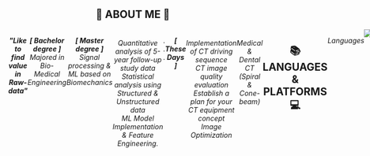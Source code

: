 <div align = "center">

## :seedling: ABOUT ME :seedling:
<div style = "display:flex; flex-direction:row;">
  
**_"Like to find value in Raw-data"_** </br>

**_[ Bachelor degree ]_** </br>
_Majored in Bio-Medical Engineering_

**_[ Master degree ]_** </br>
_Signal processing & ML based on Biomechanics_
###### _Quantitative analysis of 5-year follow-up study data </br> Statistical analysis using Structured & Unstructured data </br> ML Model Implementation & Feature Engineering._ ######

.
.
.
</br>

**_[ These Days ]_** </br>
###### _Implementation of CT driving sequence </br> CT image quality evaluation </br> Establish a plan for your CT equipment concept </br> Image Optimization_
###### _Medical & Dental CT (Spiral & Cone-beam)_

## :books: LANGUAGES & PLATFORMS :computer:
<div style = "display:flex; flex-direction:row;">  

_Languages_

</br>
<img src="https://img.shields.io/badge/Python-3776AB?style=flat&logo=python&logoColor=white"/>
<img src="https://img.shields.io/badge/R-276DC3?style=flat&logo=R&logoColor=white"/>

_IDE_
</br>
<img src="https://img.shields.io/badge/VSCode-007ACC?style=flat&logo=Visualstudiocode&logoColor=white"/>
<img src="https://img.shields.io/badge/Pycharm-000000?style=flat&logo=pycharm&logoColor=white"/>
<img src="https://img.shields.io/badge/Rstudio-75AADB?style=flat&logo=rstudio&logoColor=white"/>

_Collaborative Software_
</br>
<img src="https://img.shields.io/badge/Jira-0052CC?style=flat&logo=jira&logoColor=white"/>
<img src="https://img.shields.io/badge/Git-F05032?style=flat&logo=git&logoColor=white"/>
<img src="https://img.shields.io/badge/Github-181717?style=flat&logo=github&logoColor=white"/>

.
.
.
</br>

_Basically available_
</br>
<img src="https://img.shields.io/badge/Excel-217346?style=flat&logo=microsoftexcel&logoColor=white"/>
<img src="https://img.shields.io/badge/Word-2B579A?style=flat&logo=microsoftword&logoColor=white"/>
<img src="https://img.shields.io/badge/Outlook-0078D4?style=flat&logo=microsoftoutlook&logoColor=white"/>
</br>
<img src="https://img.shields.io/badge/OneNote-7719AA?style=flat&logo=microsoftonenote&logoColor=white"/>
<img src="https://img.shields.io/badge/PowerPoint-B7472A?style=flat&logo=microsoftpowerpoint&logoColor=white"/>
<img src="https://img.shields.io/badge/Teams-6264A7?style=flat&logo=microsoftteams&logoColor=white"/>

</br>

##  :clock6: Now on Github
<img src="https://github-readme-stats.vercel.app/api?username=HK-log&show_icons=true&theme=material-palenight&hide_border=true&bg_color=20232a&icon_color=58A6FF&text_color=fff&title_color=58A6FF&count_private=true&custom_title=HK%20Github%20Stat" width=44%/>
<img src="https://github-readme-activity-graph.vercel.app/graph?username=HK-log&theme=react-dark&bg_color=20232a&hide_border=true&line=58A6FF&color=58A6FF&custom_title=HK%20Contribution%20Graph" width=52%/>

</br>
</br>

<div style = "display:flex; flex-direction:row;">
<img src="https://hits.seeyoufarm.com/api/count/incr/badge.svg?url=https%3A%2F%2Fgithub.com%2FHK-log%2Fhit-counter&count_bg=%23B00000&title_bg=%23555555&icon=github.svg&icon_color=%23E7E7E7&title=hits&edge_flat=false"/>

</div>
